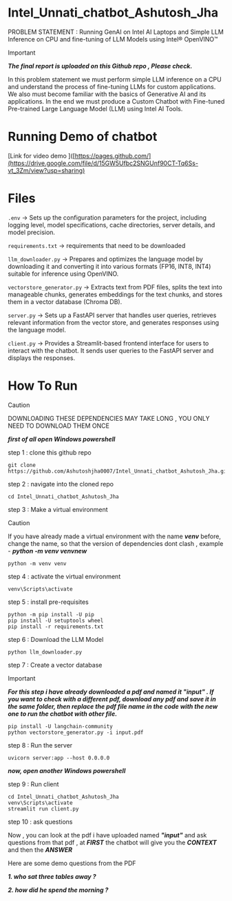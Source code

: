 # Intel_Unnati_chatbot_Ashutosh_Jha
PROBLEM STATEMENT : Running GenAI on Intel AI Laptops and Simple LLM Inference on CPU and  fine-tuning of LLM Models using Intel® OpenVINO™

>[!IMPORTANT]
>***The final report is uploaded on this Github repo , Please check.***

In this problem statement we must perform simple LLM inference on a CPU and understand the process of fine-tuning LLMs for custom applications. We also must become familiar with the basics of Generative AI and its applications. In the end we must produce a Custom Chatbot with Fine-tuned Pre-trained Large Language Model (LLM) using Intel AI Tools.

# Running Demo of chatbot

[Link for video demo ]([https://pages.github.com/](https://drive.google.com/file/d/15GW5Ufbc2SNGUnf90CT-Tq6Ss-vt_3Zm/view?usp=sharing)

# Files

`.env` -> Sets up the configuration parameters for the project, including logging level, model specifications, cache 
directories, server details, and model precision.

`requirements.txt` -> requirements that need to be downloaded

`llm_downloader.py` ->  Prepares and optimizes the language model by downloading it and converting it into various formats (FP16, 
INT8, INT4) suitable for inference using OpenVINO. 

`vectorstore_generator.py` -> Extracts text from PDF files, splits the text into manageable chunks, generates embeddings for the text 
chunks, and stores them in a vector database (Chroma DB).

`server.py` -> Sets up a FastAPI server that handles user queries, retrieves relevant information from the vector store, and 
generates responses using the language model.

`client.py` -> Provides a Streamlit-based frontend interface for users to interact with the chatbot. It sends user queries to 
the FastAPI server and displays the responses.

# How To Run
>[!CAUTION]
>DOWNLOADING THESE DEPENDENCIES MAY TAKE LONG , YOU ONLY NEED TO DOWNLOAD THEM ONCE 

***first of all open Windows powershell***

step 1 : clone this github repo
```
git clone https://github.com/Ashutoshjha0007/Intel_Unnati_chatbot_Ashutosh_Jha.git
```
step 2 : navigate into the cloned repo
```
cd Intel_Unnati_chatbot_Ashutosh_Jha
```
step 3 : Make a virtual environment 

>[!CAUTION]
>If you have already made a virtual environment with the name ***venv*** before, change the name, so that the version of dependencies dont clash , example - ***python -m venv venvnew*** 

```
python -m venv venv
```
step 4 : activate the virtual environment
```
venv\Scripts\activate
```
step 5 : install pre-requisites
```
python -m pip install -U pip
pip install -U setuptools wheel
pip install -r requirements.txt
```
step 6 : Download the LLM Model
```
python llm_downloader.py
```
step 7 : Create a vector database

>[!IMPORTANT]
>***For this step i have already downloaded a pdf and named it "input" . If you want to check with a different pdf, download any pdf and save it in the same folder, then replace the pdf file name in the code with the new one to run the chatbot with other file.***

```
pip install -U langchain-community
python vectorstore_generator.py -i input.pdf
```
step 8 : Run the server
```
uvicorn server:app --host 0.0.0.0
```
***now, open another Windows powershell***

step 9 : Run client 
```
cd Intel_Unnati_chatbot_Ashutosh_Jha
venv\Scripts\activate
streamlit run client.py
```

step 10 : ask questions

Now , you can look at the pdf i have uploaded named ***"input"*** and ask questions from that pdf , at ***FIRST*** the chatbot will give you the ***CONTEXT*** and then the ***ANSWER***

Here are some demo questions from the PDF

***1. who sat three tables away ?***

***2. how did he spend the morning ?***



